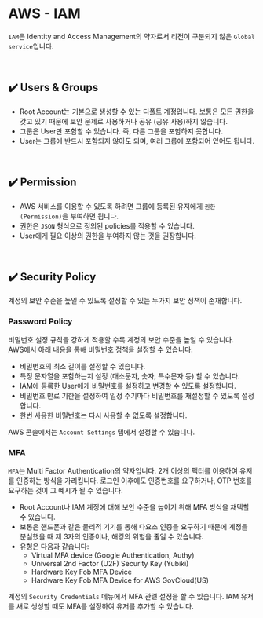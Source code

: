 # AWS - IAM

`IAM`은 Identity and Access Management의 약자로서 리전이 구분되지 않은 `Global service`입니다.

<br>

## ✔️ Users & Groups

- Root Account는 기본으로 생성할 수 있는 디폴트 계정입니다. 보통은 모든 권한을 갖고 있기 때문에 보안 문제로 사용하거나 공유 (공유 사용)하지 않습니다.
- 그룹은 User만 포함할 수 있습니다. 즉, 다른 그룹을 포함하지 못합니다.
- User는 그룹에 반드시 포함되지 않아도 되며, 여러 그룹에 포함되어 있어도 됩니다.

<br>

## ✔️ Permission

- AWS 서비스를 이용할 수 있도록 하려면 그룹에 등록된 유저에게 `권한(Permission)`을 부여하면 됩니다.
- 권한은 `JSON` 형식으로 정의된 policies를 적용할 수 있습니다.
- User에게 필요 이상의 권한을 부여하지 않는 것을 권장합니다.

<br>

## ✔️ Security Policy

계정의 보안 수준을 높일 수 있도록 설정할 수 있는 두가지 보안 정책이 존재합니다.

### Password Policy

비밀번호 설정 규칙을 강하게 적용할 수록 계정의 보안 수준을 높일 수 있습니다.  
AWS에서 아래 내용을 통해 비밀번호 정책을 설정할 수 있습니다:  
- 비밀번호의 최소 길이를 설정할 수 있습니다.
- 특정 문자열을 포함하는지 설정 (대소문자, 숫자, 특수문자 등) 할 수 있습니다.
- IAM에 등록한 User에게 비밀번호를 설정하고 변경할 수 있도록 설정합니다.
- 비밀번호 만료 기한을 설정하여 일정 주기마다 비밀번호를 재설정할 수 있도록 설정합니다.
- 한번 사용한 비밀번호는 다시 사용할 수 없도록 설정합니다.

AWS 콘솔에서는 `Account Settings` 탭에서 설정할 수 있습니다.

### MFA

`MFA`는 Multi Factor Authentication의 약자입니다. 2개 이상의 팩터를 이용하여 유저를 인증하는 방식을 가리킵니다. 로그인 이후에도 인증번호를 요구하거나, OTP 번호를 요구하는 것이 그 예시가 될 수 있습니다.

- Root Account나 IAM 계정에 대해 보안 수준을 높이기 위해 MFA 방식을 채택할 수 있습니다.
- 보통은 핸드폰과 같은 물리적 기기를 통해 다요소 인증을 요구하기 때문에 계정을 분실했을 때 제 3자의 인증이나, 해킹의 위험을 줄일 수 있습니다.
- 유형은 다음과 같습니다:
  - Virtual MFA device (Google Authentication, Authy)
  - Universal 2nd Factor (U2F) Security Key (Yubiki)
  - Hardware Key Fob MFA Device
  - Hardware Key Fob MFA Device for AWS GovCloud(US)

계정의 `Security Credentials` 메뉴에서 MFA 관련 설정을 할 수 있습니다. IAM 유저를 새로 생성할 때도 MFA를 설정하여 유저를 추가할 수 있습니다.
